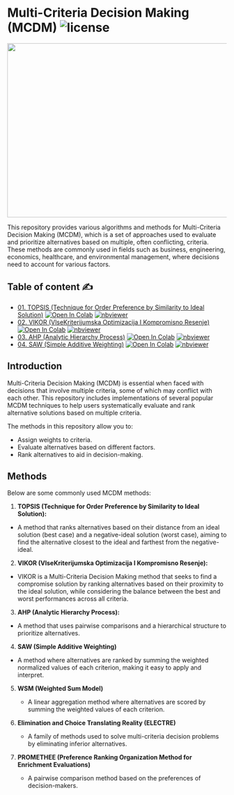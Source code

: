 # Multi-Criteria Decision Making (MCDM) ![license](https://img.shields.io/github/license/Pegah-Ardehkhani/Multi-Criteria-Decision-Making.svg)

<p align="center"> 
  <img width="600" height="400" src="https://i.ytimg.com/vi/7OoKJHvsUbo/maxresdefault.jpg"> 
</p>

This repository provides various algorithms and methods for Multi-Criteria Decision Making (MCDM), which is a set of approaches used to evaluate and prioritize alternatives based on multiple, often conflicting, criteria. These methods are commonly used in fields such as business, engineering, economics, healthcare, and environmental management, where decisions need to account for various factors.

## Table of content ✍️

- [01. TOPSIS (Technique for Order Preference by Similarity to Ideal Solution)](https://github.com/Pegah-Ardehkhani/Multi-Criteria-Decision-Making/tree/main/01.%20TOPSIS) <a href="https://colab.research.google.com/github/Pegah-Ardehkhani/Multi-Criteria-Decision-Making/blob/main/01.%20TOPSIS/TOPSIS.ipynb" target="_parent\"><img src="https://colab.research.google.com/assets/colab-badge.svg" alt="Open In Colab"/></a> [![nbviewer](https://img.shields.io/badge/render-nbviewer-orange.svg)](https://nbviewer.org/github/Pegah-Ardehkhani/Multi-Criteria-Decision-Making/blob/main/01.%20TOPSIS/TOPSIS.ipynb)
- [02. VIKOR (VlseKriterijumska Optimizacija I Kompromisno Resenje)](https://github.com/Pegah-Ardehkhani/Multi-Criteria-Decision-Making/tree/main/02.%20VIKOR) <a href="https://colab.research.google.com/github/Pegah-Ardehkhani/Multi-Criteria-Decision-Making/blob/main/02.%20VIKOR/VIKOR.ipynb" target="_parent\"><img src="https://colab.research.google.com/assets/colab-badge.svg" alt="Open In Colab"/></a> [![nbviewer](https://img.shields.io/badge/render-nbviewer-orange.svg)](https://nbviewer.org/github/Pegah-Ardehkhani/Multi-Criteria-Decision-Making/blob/main/02.%20VIKOR/VIKOR.ipynb)
- [03. AHP (Analytic Hierarchy Process)](https://github.com/Pegah-Ardehkhani/Multi-Criteria-Decision-Making/tree/main/03.%20AHP) <a href="https://colab.research.google.com/github/Pegah-Ardehkhani/Multi-Criteria-Decision-Making/blob/main/03.%20AHP/AHP.ipynb" target="_parent\"><img src="https://colab.research.google.com/assets/colab-badge.svg" alt="Open In Colab"/></a> [![nbviewer](https://img.shields.io/badge/render-nbviewer-orange.svg)](https://nbviewer.org/github/Pegah-Ardehkhani/Multi-Criteria-Decision-Making/blob/main/03.%20AHP/AHP.ipynb)
- [04. SAW (Simple Additive Weighting)](https://github.com/Pegah-Ardehkhani/Multi-Criteria-Decision-Making/tree/main/04.%20SAW) <a href="https://colab.research.google.com/github/Pegah-Ardehkhani/Multi-Criteria-Decision-Making/blob/main/04.%20SAW/SAW.ipynb" target="_parent\"><img src="https://colab.research.google.com/assets/colab-badge.svg" alt="Open In Colab"/></a> [![nbviewer](https://img.shields.io/badge/render-nbviewer-orange.svg)](https://nbviewer.org/github/Pegah-Ardehkhani/Multi-Criteria-Decision-Making/blob/main/04.%20SAW/SAW.ipynb)

## Introduction

Multi-Criteria Decision Making (MCDM) is essential when faced with decisions that involve multiple criteria, some of which may conflict with each other. This repository includes implementations of several popular MCDM techniques to help users systematically evaluate and rank alternative solutions based on multiple criteria.

The methods in this repository allow you to:

- Assign weights to criteria.
- Evaluate alternatives based on different factors.
- Rank alternatives to aid in decision-making.

## Methods

Below are some commonly used MCDM methods:

1. **TOPSIS (Technique for Order Preference by Similarity to Ideal Solution):**
 - A method that ranks alternatives based on their distance from an ideal solution (best case) and a negative-ideal solution (worst case), aiming to find the alternative closest to the ideal and farthest from the negative-ideal.

2. **VIKOR (VlseKriterijumska Optimizacija I Kompromisno Resenje):**
 - VIKOR is a Multi-Criteria Decision Making method that seeks to find a compromise solution by ranking alternatives based on their proximity to the ideal solution, while considering the balance between the best and worst performances across all criteria.

3. **AHP (Analytic Hierarchy Process):**
 - A method that uses pairwise comparisons and a hierarchical structure to prioritize alternatives.

4. **SAW (Simple Additive Weighting)**
 - A method where alternatives are ranked by summing the weighted normalized values of each criterion, making it easy to apply and interpret.
   
5. **WSM (Weighted Sum Model)**
   - A linear aggregation method where alternatives are scored by summing the weighted values of each criterion.

6. **Elimination and Choice Translating Reality (ELECTRE)**
   - A family of methods used to solve multi-criteria decision problems by eliminating inferior alternatives.

7. **PROMETHEE (Preference Ranking Organization Method for Enrichment Evaluations)**
   - A pairwise comparison method based on the preferences of decision-makers.
